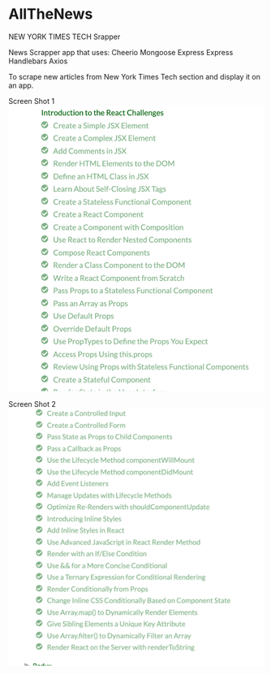 # AllTheNews
NEW YORK TIMES TECH Srapper

News Scrapper app that uses:
Cheerio
Mongoose
Express
Express Handlebars 
Axios

To scrape new articles from New York Times Tech section and display it on an app. 

Screen Shot 1
![ScreenShot 1](/images/reactassignment1.png)


Screen Shot 2
![ScreenShot 2](/images/reactassignment2.png)